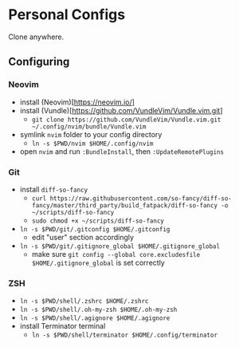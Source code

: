 # Personal Configs

Clone anywhere.

## Configuring
### Neovim
- install (Neovim)[https://neovim.io/]
- install (Vundle)[https://github.com/VundleVim/Vundle.vim.git]
  - `git clone https://github.com/VundleVim/Vundle.vim.git ~/.config/nvim/bundle/Vundle.vim`
- symlink `nvim` folder to your config directory
  - `ln -s $PWD/nvim $HOME/.config/nvim`
- open `nvim` and run `:BundleInstall`, then `:UpdateRemotePlugins`

### Git
- install `diff-so-fancy`
  - `curl https://raw.githubusercontent.com/so-fancy/diff-so-fancy/master/third_party/build_fatpack/diff-so-fancy -o ~/scripts/diff-so-fancy`
  - `sudo chmod +x ~/scripts/diff-so-fancy`
- `ln -s $PWD/git/.gitconfig $HOME/.gitconfig`
  - edit "user" section accordingly
- `ln -s $PWD/git/.gitignore_global $HOME/.gitignore_global`
  - make sure `git config --global core.excludesfile $HOME/.gitignore_global` is set correctly

### ZSH
- `ln -s $PWD/shell/.zshrc $HOME/.zshrc`
- `ln -s $PWD/shell/.oh-my-zsh $HOME/.oh-my-zsh`
- `ln -s $PWD/shell/.agignore $HOME/.agignore`
- install Terminator terminal
  - `ln -s $PWD/shell/terminator $HOME/.config/terminator`
